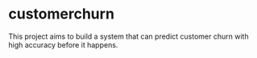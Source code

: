 # customerchurn
This project aims to build a system that can predict customer churn with high accuracy before it happens.
